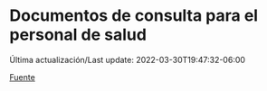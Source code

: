 # Documentos de consulta para el personal de salud

Última actualización/Last update: 2022-03-30T19:47:32-06:00

 [Fuente](https://coronavirus.gob.mx/personal-de-salud/documentos-de-consulta/)
